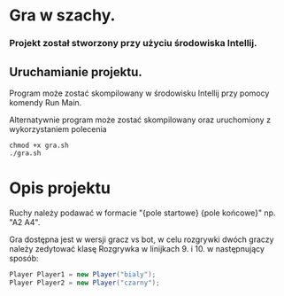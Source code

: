 # Gra w szachy.
### Projekt został stworzony przy użyciu środowiska Intellij.

## Uruchamianie projektu.

Program może zostać skompilowany w środowisku Intellij przy pomocy komendy Run Main. 

Alternatywnie program może zostać skompilowany oraz uruchomiony z wykorzystaniem polecenia
```shell
chmod +x gra.sh
./gra.sh
```

# Opis projektu

Ruchy należy podawać w formacie "{pole startowe} {pole końcowe}" np. "A2 A4".

Gra dostępna jest w wersji gracz vs bot, w celu rozgrywki dwóch graczy należy zedytować
klasę Rozgrywka w linijkach 9. i 10. w następnujący sposób:
```java
Player Player1 = new Player("bialy");
Player Player2 = new Player("czarny");
```
